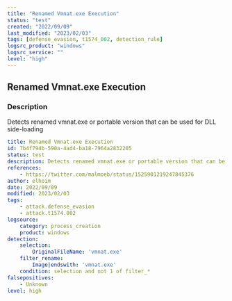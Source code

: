 ```yaml
---
title: "Renamed Vmnat.exe Execution"
status: "test"
created: "2022/09/09"
last_modified: "2023/02/03"
tags: [defense_evasion, t1574_002, detection_rule]
logsrc_product: "windows"
logsrc_service: ""
level: "high"
---
```


## Renamed Vmnat.exe Execution

### Description

Detects renamed vmnat.exe or portable version that can be used for DLL side-loading

```yml
title: Renamed Vmnat.exe Execution
id: 7b4f794b-590a-4ad4-ba18-7964a2832205
status: test
description: Detects renamed vmnat.exe or portable version that can be used for DLL side-loading
references:
    - https://twitter.com/malmoeb/status/1525901219247845376
author: elhoim
date: 2022/09/09
modified: 2023/02/03
tags:
    - attack.defense_evasion
    - attack.t1574.002
logsource:
    category: process_creation
    product: windows
detection:
    selection:
        OriginalFileName: 'vmnat.exe'
    filter_rename:
        Image|endswith: 'vmnat.exe'
    condition: selection and not 1 of filter_*
falsepositives:
    - Unknown
level: high

```
